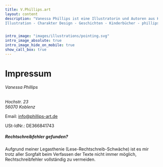 ```yaml
---
title: V.Phillips.art
layout: content
description: "Vanessa Phillips ist eine Illustratorin und Autoren aus Koblenz. Ihr Schwerpunkt sind farbenfrohe Illustrationen, die sowohl fantastische als auch wissenschaftliche Geschichten erzählen. 
Illustration - Charakter Design - Geschichten - Kinderbücher - phillips-art - Illustratorin - Illustrator" 


intro_image: "images/illustrations/pointing.svg"
intro_image_absolute: true
intro_image_hide_on_mobile: true
show_call_box: true
---
```


# Impressum

<address>
Vanessa Phillips<br/>
  <br/>
 
Hochstr. 23<br/>
56070 Koblenz<br/>
</address>

Email: <a href="mailto:info@phillips-art.de">info@phillips-art.de</a><br/>

USt-IdNr.: DE366841743 <br/> 

##### Rechtschreibfehler gefunden? <br/>
Aufgrund meiner Legasthenie (Lese-Rechtschreib-Schwäche) ist es mir trotz aller Sorgfalt beim Verfassen der Texte nicht immer möglich, Rechtschreibfehler vollständig zu vermeiden.
